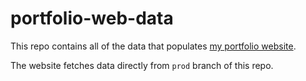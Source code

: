 # portfolio-web-data

This repo contains all of the data that populates [my portfolio website](https://frankkulak.com).

The website fetches data directly from `prod` branch of this repo.
